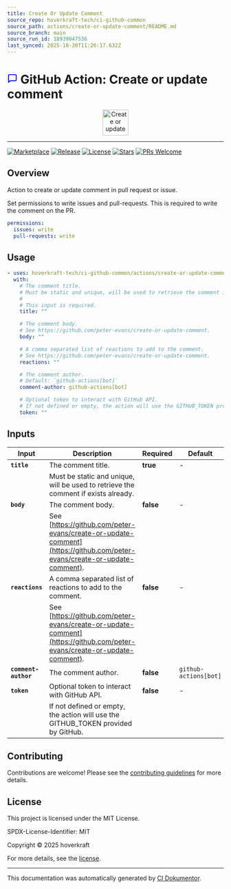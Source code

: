 ```yaml
---
title: Create Or Update Comment
source_repo: hoverkraft-tech/ci-github-common
source_path: actions/create-or-update-comment/README.md
source_branch: main
source_run_id: 18939047536
last_synced: 2025-10-30T11:26:17.632Z
---
```


<!-- header:start -->

# ![Icon](data:image/svg+xml;base64,PHN2ZyB4bWxucz0iaHR0cDovL3d3dy53My5vcmcvMjAwMC9zdmciIHdpZHRoPSIyNCIgaGVpZ2h0PSIyNCIgdmlld0JveD0iMCAwIDI0IDI0IiBmaWxsPSJub25lIiBzdHJva2U9ImN1cnJlbnRDb2xvciIgc3Ryb2tlLXdpZHRoPSIyIiBzdHJva2UtbGluZWNhcD0icm91bmQiIHN0cm9rZS1saW5lam9pbj0icm91bmQiIGNsYXNzPSJmZWF0aGVyIGZlYXRoZXItbWVzc2FnZS1zcXVhcmUiIGNvbG9yPSJibHVlIj48cGF0aCBkPSJNMjEgMTVhMiAyIDAgMCAxLTIgMkg3bC00IDRWNWEyIDIgMCAwIDEgMi0yaDE0YTIgMiAwIDAgMSAyIDJ6Ij48L3BhdGg+PC9zdmc+) GitHub Action: Create or update comment

<div align="center">
  <img src="../../.github/logo.svg" width="60px" align="center" alt="Create or update comment" />
</div>

---

<!-- header:end -->

<!-- badges:start -->

[![Marketplace](https://img.shields.io/badge/Marketplace-create--or--update--comment-blue?logo=github-actions)](https://github.com/marketplace/actions/create-or-update-comment)
[![Release](https://img.shields.io/github/v/release/hoverkraft-tech/ci-github-common)](https://github.com/hoverkraft-tech/ci-github-common/releases)
[![License](https://img.shields.io/github/license/hoverkraft-tech/ci-github-common)](http://choosealicense.com/licenses/mit/)
[![Stars](https://img.shields.io/github/stars/hoverkraft-tech/ci-github-common?style=social)](https://img.shields.io/github/stars/hoverkraft-tech/ci-github-common?style=social)
[![PRs Welcome](https://img.shields.io/badge/PRs-welcome-brightgreen.svg)](https://github.com/hoverkraft-tech/ci-github-common/blob/main/CONTRIBUTING.md)

<!-- badges:end -->

<!-- overview:start -->

## Overview

Action to create or update comment in pull request or issue.

<!-- overview:end -->

Set permissions to write issues and pull-requests. This is required to write the comment on the PR.

```yaml
permissions:
  issues: write
  pull-requests: write
```

<!-- usage:start -->

## Usage

```yaml
- uses: hoverkraft-tech/ci-github-common/actions/create-or-update-comment@b7dd413209df265bef8d7eb0efb117eaabc684c4 # 0.27.0
  with:
    # The comment title.
    # Must be static and unique, will be used to retrieve the comment if exists already.
    #
    # This input is required.
    title: ""

    # The comment body.
    # See https://github.com/peter-evans/create-or-update-comment.
    body: ""

    # A comma separated list of reactions to add to the comment.
    # See https://github.com/peter-evans/create-or-update-comment.
    reactions: ""

    # The comment author.
    # Default: `github-actions[bot]`
    comment-author: github-actions[bot]

    # Optional token to interact with GitHub API.
    # If not defined or empty, the action will use the GITHUB_TOKEN provided by GitHub.
    token: ""
```

<!-- usage:end -->

<!-- inputs:start -->

## Inputs

| **Input**            | **Description**                                                                    | **Required** | **Default**           |
| -------------------- | ---------------------------------------------------------------------------------- | ------------ | --------------------- |
| **`title`**          | The comment title.                                                                 | **true**     | -                     |
|                      | Must be static and unique, will be used to retrieve the comment if exists already. |              |                       |
| **`body`**           | The comment body.                                                                  | **false**    | -                     |
|                      | See [https://github.com/peter-evans/create-or-update-comment](https://github.com/peter-evans/create-or-update-comment).                     |              |                       |
| **`reactions`**      | A comma separated list of reactions to add to the comment.                         | **false**    | -                     |
|                      | See [https://github.com/peter-evans/create-or-update-comment](https://github.com/peter-evans/create-or-update-comment).                     |              |                       |
| **`comment-author`** | The comment author.                                                                | **false**    | `github-actions[bot]` |
| **`token`**          | Optional token to interact with GitHub API.                                        | **false**    | -                     |
|                      | If not defined or empty, the action will use the GITHUB_TOKEN provided by GitHub.  |              |                       |

<!-- inputs:end -->

<!-- secrets:start -->
<!-- secrets:end -->

<!-- outputs:start -->
<!-- outputs:end -->

<!-- examples:start -->
<!-- examples:end -->

<!--
// jscpd:ignore-start
-->

<!-- contributing:start -->

## Contributing

Contributions are welcome! Please see the [contributing guidelines](https://github.com/hoverkraft-tech/ci-github-common/blob/main/CONTRIBUTING.md) for more details.

<!-- contributing:end -->

<!-- security:start -->
<!-- security:end -->

<!-- license:start -->

## License

This project is licensed under the MIT License.

SPDX-License-Identifier: MIT

Copyright © 2025 hoverkraft

For more details, see the [license](http://choosealicense.com/licenses/mit/).

<!-- license:end -->

<!-- generated:start -->

---

This documentation was automatically generated by [CI Dokumentor](https://github.com/hoverkraft-tech/ci-dokumentor).

<!-- generated:end -->

<!--
// jscpd:ignore-end
-->
